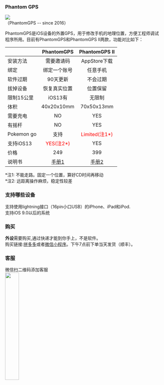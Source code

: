 ### Phantom GPS

<img src="http://phantomgps.com/assets/phantomgpsii.jpg"  ><br>
（PhantomGPS -- since 2016）

PhantomGPS是iOS设备的外置GPS，用于修改手机的地理位置，方便工程师调试程序所用。目前有PhantomGPS和PhantomGPS II两款，功能对比如下：<br>


|            | PhantomGPS  |  PhantomGPS II  |
| --------   | :-----:     | :----: |
| 安装方法     | 需要邀请码  |   AppStore下载    |
| 绑定     | 绑定一个账号  |   任意手机    |
| 软件过期     | 90天更新      |   不会过期           |
| 拔掉设备     | 恢复真实位置    |   位置保留        |
|限制15公里 | iOS13有    |   无限制          |
| 体积        |    40x20x10mm      |   70x50x13mm        |
| 需要充电 |    NO      |   YES    |
| 有摇杆   |   NO       |   YES    |
| Pokemon go   |   支持|   <font  color="red">Limited(注1*)</font>  |
| 支持iOS13   |   <font  color="red">YES(注2*)</font>      |   YES    |
| 价格   |   249     |   399    |
| 说明书   |   [手册1](http://phantomgps.com/manual)      |   [手册2](http://phantomgps.com/pii_manual)    |

*注1: 不能走路。固定一个位置，算好CD时间再移动<br>
*注2: 远距离操作麻烦，稳定性较差<br> 
### 支持哪些设备
支持使用lightning接口（16pin小口USB）的iPhone、iPad和iPod.<br>
支持iOS 9.0以后的系统<br>

### 购买
**外设**需要购买,通过快递才能到你手上，不是软件。<br>
购买链接:[拼多多](https://mobile.yangkeduo.com/mall_page.html?mall_id=728731193)或者[微信小程序](http://phantomgps.com/assets/gh_e91036b77b64_430.jpg)。下午7点前下单当天发货（顺丰）。<br>

### 客服
微信扫二维码添加客服<br>
<img src="http://phantomgps.com/assets/wcqr.png" width="30%" ><br>

